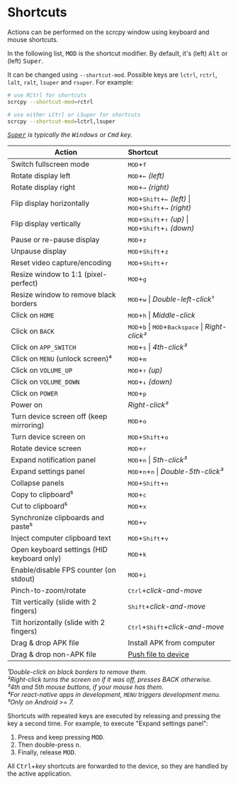 # Shortcuts

Actions can be performed on the scrcpy window using keyboard and mouse
shortcuts.

In the following list, <kbd>MOD</kbd> is the shortcut modifier. By default, it's
(left) <kbd>Alt</kbd> or (left) <kbd>Super</kbd>.

It can be changed using `--shortcut-mod`. Possible keys are `lctrl`, `rctrl`,
`lalt`, `ralt`, `lsuper` and `rsuper`. For example:

```bash
# use RCtrl for shortcuts
scrcpy --shortcut-mod=rctrl

# use either LCtrl or LSuper for shortcuts
scrcpy --shortcut-mod=lctrl,lsuper
```

_<kbd>[Super]</kbd> is typically the <kbd>Windows</kbd> or <kbd>Cmd</kbd> key._

[Super]: https://en.wikipedia.org/wiki/Super_key_(keyboard_button)

 | Action                                      |   Shortcut
 | ------------------------------------------- |:-----------------------------
 | Switch fullscreen mode                      | <kbd>MOD</kbd>+<kbd>f</kbd>
 | Rotate display left                         | <kbd>MOD</kbd>+<kbd>←</kbd> _(left)_
 | Rotate display right                        | <kbd>MOD</kbd>+<kbd>→</kbd> _(right)_
 | Flip display horizontally                   | <kbd>MOD</kbd>+<kbd>Shift</kbd>+<kbd>←</kbd> _(left)_ \| <kbd>MOD</kbd>+<kbd>Shift</kbd>+<kbd>→</kbd> _(right)_
 | Flip display vertically                     | <kbd>MOD</kbd>+<kbd>Shift</kbd>+<kbd>↑</kbd> _(up)_ \| <kbd>MOD</kbd>+<kbd>Shift</kbd>+<kbd>↓</kbd> _(down)_
 | Pause or re-pause display                   | <kbd>MOD</kbd>+<kbd>z</kbd>
 | Unpause display                             | <kbd>MOD</kbd>+<kbd>Shift</kbd>+<kbd>z</kbd>
 | Reset video capture/encoding                | <kbd>MOD</kbd>+<kbd>Shift</kbd>+<kbd>r</kbd>
 | Resize window to 1:1 (pixel-perfect)        | <kbd>MOD</kbd>+<kbd>g</kbd>
 | Resize window to remove black borders       | <kbd>MOD</kbd>+<kbd>w</kbd> \| _Double-left-click¹_
 | Click on `HOME`                             | <kbd>MOD</kbd>+<kbd>h</kbd> \| _Middle-click_
 | Click on `BACK`                             | <kbd>MOD</kbd>+<kbd>b</kbd> \| <kbd>MOD</kbd>+<kbd>Backspace</kbd> \| _Right-click²_
 | Click on `APP_SWITCH`                       | <kbd>MOD</kbd>+<kbd>s</kbd> \| _4th-click³_
 | Click on `MENU` (unlock screen)⁴            | <kbd>MOD</kbd>+<kbd>m</kbd>
 | Click on `VOLUME_UP`                        | <kbd>MOD</kbd>+<kbd>↑</kbd> _(up)_
 | Click on `VOLUME_DOWN`                      | <kbd>MOD</kbd>+<kbd>↓</kbd> _(down)_
 | Click on `POWER`                            | <kbd>MOD</kbd>+<kbd>p</kbd>
 | Power on                                    | _Right-click²_
 | Turn device screen off (keep mirroring)     | <kbd>MOD</kbd>+<kbd>o</kbd>
 | Turn device screen on                       | <kbd>MOD</kbd>+<kbd>Shift</kbd>+<kbd>o</kbd>
 | Rotate device screen                        | <kbd>MOD</kbd>+<kbd>r</kbd>
 | Expand notification panel                   | <kbd>MOD</kbd>+<kbd>n</kbd> \| _5th-click³_
 | Expand settings panel                       | <kbd>MOD</kbd>+<kbd>n</kbd>+<kbd>n</kbd> \| _Double-5th-click³_
 | Collapse panels                             | <kbd>MOD</kbd>+<kbd>Shift</kbd>+<kbd>n</kbd>
 | Copy to clipboard⁵                          | <kbd>MOD</kbd>+<kbd>c</kbd>
 | Cut to clipboard⁵                           | <kbd>MOD</kbd>+<kbd>x</kbd>
 | Synchronize clipboards and paste⁵           | <kbd>MOD</kbd>+<kbd>v</kbd>
 | Inject computer clipboard text              | <kbd>MOD</kbd>+<kbd>Shift</kbd>+<kbd>v</kbd>
 | Open keyboard settings (HID keyboard only)  | <kbd>MOD</kbd>+<kbd>k</kbd>
 | Enable/disable FPS counter (on stdout)      | <kbd>MOD</kbd>+<kbd>i</kbd>
 | Pinch-to-zoom/rotate                        | <kbd>Ctrl</kbd>+_click-and-move_
 | Tilt vertically (slide with 2 fingers)      | <kbd>Shift</kbd>+_click-and-move_
 | Tilt horizontally (slide with 2 fingers)    | <kbd>Ctrl</kbd>+<kbd>Shift</kbd>+_click-and-move_
 | Drag & drop APK file                        | Install APK from computer
 | Drag & drop non-APK file                    | [Push file to device](control.md#push-file-to-device)

_¹Double-click on black borders to remove them._  
_²Right-click turns the screen on if it was off, presses BACK otherwise._  
_³4th and 5th mouse buttons, if your mouse has them._  
_⁴For react-native apps in development, `MENU` triggers development menu._  
_⁵Only on Android >= 7._

Shortcuts with repeated keys are executed by releasing and pressing the key a
second time. For example, to execute "Expand settings panel":

 1. Press and keep pressing <kbd>MOD</kbd>.
 2. Then double-press <kbd>n</kbd>.
 3. Finally, release <kbd>MOD</kbd>.

All <kbd>Ctrl</kbd>+_key_ shortcuts are forwarded to the device, so they are
handled by the active application.
